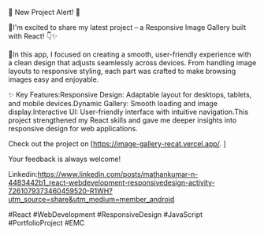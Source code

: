 🚀 New Project Alert! 🚀


🚀I'm excited to share my latest project – a Responsive Image Gallery built with React! 👇✨

📸In this app, I focused on creating a smooth, user-friendly experience with a clean design that adjusts seamlessly across devices. From handling image layouts to responsive styling, each part was crafted to make browsing images easy and enjoyable.


✨ Key Features:Responsive Design: Adaptable layout for desktops, tablets, and mobile devices.Dynamic Gallery: Smooth loading and image display.Interactive UI: User-friendly interface with intuitive navigation.This project strengthened my React skills and gave me deeper insights into responsive design for web applications.

Check out the project on [https://image-gallery-recat.vercel.app/. ]

Your feedback is always welcome!


Linkedin:https://www.linkedin.com/posts/mathankumar-n-4483442b1_react-webdevelopment-responsivedesign-activity-7261079373460459520-R1WH?utm_source=share&utm_medium=member_android



#React #WebDevelopment #ResponsiveDesign #JavaScript #PortfolioProject
#EMC

